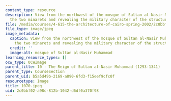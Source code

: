 ```yaml
---
content_type: resource
description: View from the northwest of the mosque of Sultan al-Nasir Muhammad showing
  the two minarets and revealing the military character of the structure.
file: /media/courses/4-615-the-architecture-of-cairo-spring-2002/2c0bbf02a98c812b1042d6df0a370f98_1070.jpeg
file_type: image/jpeg
image_metadata:
  caption: View from the northwest of the mosque of Sultan al-Nasir Muhammad showing
    the two minarets and revealing the military character of the structure.
  credit: ''
  image-alt: mosque of Sultan al-Nasir Muhammad
learning_resource_types: []
ocw_type: OCWImage
parent_title: 10 - The Reign of Sultan al-Nasir Muhammad (1293-1341)
parent_type: CourseSection
parent_uid: b5a5d49b-2169-a890-6fd3-f15eef9cfc0f
resourcetype: Image
title: 1070.jpeg
uid: 2c0bbf02-a98c-812b-1042-d6df0a370f98
---
```

